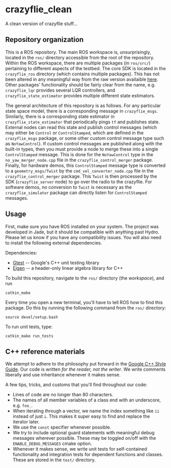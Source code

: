 # crazyflie_clean
A clean version of crazyflie stuff...

## Repository organization
This is a ROS repository. The main ROS workspace is, unsurprisingly, located in the `ros/` directory accessible from the root of the repository. Within the ROS workspace, there are multiple packages (in `ros/src/`) pertaining to different aspects of the testbed. The core SDK is located in the `crazyflie_ros` directory (which contains multiple packages). This has not been altered in any meaningful way from the raw version availaible [here](https://github.com/whoenig/crazyflie_ros). Other packages' functionality should be fairly clear from the name, e.g. `crazyflie_lqr` provides several LQR controllers, and `crazyflie_state_estimator` provides multiple different state estimators.

The general architecture of this repository is as follows. For any particular state space model, there is a corresponding message in `crazyflie_msgs`. Similarly, there is a corresponding state estimator in `crazyflie_state_estimator` that periodically pings `tf` and publishes state. External nodes can read this state and publish control messages (which may either be `Control` or `ControlStamped`, which are defined in the `crazyflie_msgs` package, or some other custom control message type such as `NoYawControl`). If custom control messages are published along with the built-in types, then you must provide a node to merge these into a single `ControlStamped` message. This is done for the `NoYawControl` type in the `no_yaw_merger_node.cpp` file in the `crazyflie_control_merger` package. Finally, for hardware demos, this `ControlStamped` message type is converted to a `geometry_msgs/Twist` by the `cmd_vel_converter_node.cpp` file in the `crazyflie_control_merger` package. This `Twist` is then processed by the SDK (`crazyflie_server` node) to go over the radio to the crazyflie. For software demos, no conversion to `Twist` is necessary as the `crazyflie_simulator` package can directly listen for `ControlStamped` messages.

## Usage
First, make sure you have ROS installed on your system. The project was developed in Jade, but it should be compatible with anything past Hydro. Please let us know if you have any compatibility issues. You will also need to install the following external dependencies.

Dependencies:
* [Gtest](https://github.com/google/googletest) -- Google's C++ unit testing library
* [Eigen](https://eigen.tuxfamily.org) -- a header-only linear algebra library for C++

To build this repository, navigate to the `ros/` directory (the _workspace_), and run
```
catkin_make
```

Every time you open a new terminal, you'll have to tell ROS how to find this package. Do this by running the following command from the `ros/` directory:
```
source devel/setup.bash
```

To run unit tests, type:
```
catkin_make run_tests
```

## C++ reference materials
We attempt to adhere to the philosophy put forward in the [Google C++ Style Guide](https://google.github.io/styleguide/cppguide.html). Our code is written _for the reader, not the writer_. We write comments liberally and use inheritance whenever it makes sense.

A few tips, tricks, and customs that you'll find throughout our code:
* Lines of code are no longer than 80 characters.
* The names of all member variables of a class end with an underscore, e.g. `foo_`.
* When iterating through a vector, we name the index something like `ii` instead of just `i`. This makes it super easy to find and replace the iterator later.
* We use the `const` specifier whenever possible.
* We try to include optional guard statements with meaningful debug messages wherever possible. These may be toggled on/off with the `ENABLE_DEBUG_MESSAGES` cmake option.
* Whenever it makes sense, we write unit tests for self-contained functionality and integration tests for dependent functions and classes. These are stored in the `test/` directory.
